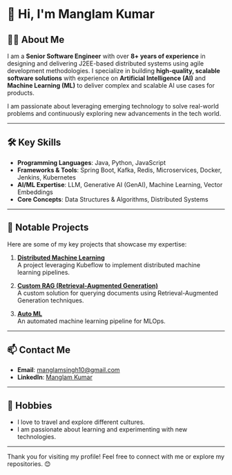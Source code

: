 # 👋 Hi, I'm Manglam Kumar

## 👨‍💻 About Me
I am a **Senior Software Engineer** with over **8+ years of experience** in designing and delivering J2EE-based distributed systems using agile development methodologies. I specialize in building **high-quality, scalable software solutions** with experience on **Artificial Intelligence (AI)** and **Machine Learning (ML)** to deliver complex and scalable AI use cases for products.

I am passionate about leveraging emerging technology to solve real-world problems and continuously exploring new advancements in the tech world.

---

## 🛠️ Key Skills
- **Programming Languages**: Java, Python, JavaScript
- **Frameworks & Tools**: Spring Boot, Kafka, Redis, Microservices, Docker, Jenkins, Kubernetes
- **AI/ML Expertise**: LLM, Generative AI (GenAI), Machine Learning, Vector Embeddings
- **Core Concepts**: Data Structures & Algorithms, Distributed Systems

---

## 🚀 Notable Projects
Here are some of my key projects that showcase my expertise:

1. **[Distributed Machine Learning](https://github.com/manglamsingh10/DML_Kubeflow)**  
   A project leveraging Kubeflow to implement distributed machine learning pipelines.

2. **[Custom RAG (Retrieval-Augmented Generation)](https://github.com/manglamsingh10/RAG_Custom_Document_Query)**  
   A custom solution for querying documents using Retrieval-Augmented Generation techniques.

3. **[Auto ML](https://github.com/manglamsingh10/MLOps_AutoML)**  
   An automated machine learning pipeline for MLOps.

---

## 📫 Contact Me
- **Email**: [manglamsingh10@gmail.com](mailto:manglamsingh10@gmail.com)
- **LinkedIn**: [Manglam Kumar](https://www.linkedin.com/in/manglamsinngh10/)

---

## 🌟 Hobbies
- I love to travel and explore different cultures.
- I am passionate about learning and experimenting with new technologies.

---

Thank you for visiting my profile! Feel free to connect with me or explore my repositories. 😊

<!--
**manglamsingh10/manglamsingh10** is a ✨ _special_ ✨ repository because its `README.md` (this file) appears on your GitHub profile.

Here are some ideas to get you started:

- 🔭 I’m currently working on ...
- 🌱 I’m currently learning ...
- 👯 I’m looking to collaborate on ...
- 🤔 I’m looking for help with ...
- 💬 Ask me about ...
- 📫 How to reach me: ...
- 😄 Pronouns: ...
- ⚡ Fun fact: ...
-->
